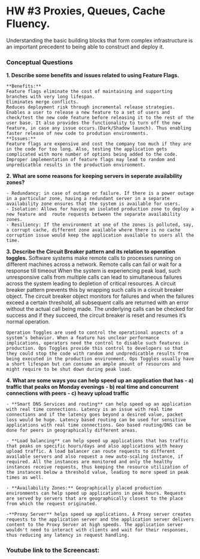# HW #3 Proxies, Queues, Cache Fluency.

Understanding the basic building blocks that form complex infrastructure is an important precedent to being able to construct and deploy it.


### Conceptual Questions

**1. Describe some benefits and issues related to using Feature Flags.**

	**Benefits:**
	Feature flags eliminate the cost of maintaining and supporting branches with very long lifespan.
	Eliminates merge conflicts.
	Reduces deployment risk through incremental release strategies. 
	Enables a user to release a new feature to a set of users and check/test the new code feature before releasing it to the rest of the user base. It also provides the functionality to turn off the new feature, in case any issue occurs.(Dark/Shadow launch). Thus enabling faster release of new code to prodution environments.
	**Issues:**
	Feature flags are expensive and cost the company too much if they are in the code for too long. Also, testing the application gets complicated with more number of options being added to the code.
	Improper implementation of feature flags may lead to random and unpredicatble results in the production environment.
	
**2. What are some reasons for keeping servers in seperate availability zones?**

	- Redundancy: in case of outage or failure. If there is a power outage in a particular zone, having a redundant server in a separate availability zone ensures that the system is available for users.
	- Isolation: Allows for having an isolated production zone to deploy a new feature and  route requests between the separate availability zones. 
	- Resiliency: If the environment at one of the zones is polluted, say, a corrupt cache, different zone available where there is no cache corruption issue would keep the application available to users all the time.

**3. Describe the Circuit Breaker pattern and its relation to operation toggles.**
	Software systems make remote calls to processes running on different machines across a network. Remote calls can fail or wait for a response till timeout When the system is experiencing peak load, such unresponsive calls from multiple calls can lead to simultaneous failures across the system leading to depletion of critical resources.
	A circuit breaker pattern prevents this by wrapping such calls in a circuit breaker object. The circuit breaker object monitors for failures and when the failures exceed a certain threshold, all subsequent calls are returned with an error without the actual call being made. The underlying calls can be checked for success and if they succeed, the circuit breaker is reset and resumes it’s normal operation.

	Operation Toggles are used to control the operational aspects of a system’s behavior. When a feature has unclear performance implications, operators need the control to disable such features in production. Ops Toggles provide this control to developers so that they could stop the code with random and undpredicatble results from being executed in the production environment. Ops Toggles usually have a short lifespan but can consume an ample amount of resources and might require to be shut down during peak load.

**4. What are some ways you can help speed up an application that has**
   **- a) traffic that peaks on Monday evenings**
   **- b) real time and concurrent connections with peers**
   **- c) heavy upload traffic**

   	- **Smart DNS Services and routing** can help speed up an application with real time connections. Latency is an issue with real time connections and if the latency goes beyond a desired value, packet loss would be huge. Latency based routing can be used for sensitive applications with real time connections. Geo based routing/DNS can be done for peers in geographically different areas.

	- **Load balancing** can help speed up applications that has traffic that peaks on specific hours/days and also applications with heavy upload traffic. A load balancer can route requests to different available servers and also request a new auto-scaling instance, if required. All the instances are monitored and only the healthy instances receive requests, thus keeping the resource utilization of the instances below a threshold value, leading to more speed in peak times as well.

	- **Availability Zones:** Geographically placed production environments can help speed up applications in peak hours. Requests are served by servers that are geographically closest to the place from which the request originated.

	-**Proxy Server** helps speed up applications. A Proxy server creates requests to the application server and the application server delivers content to the Proxy Server at high speeds. The application server wouldn't need to interact with clients and wait for their responses, thus reducing any latency in request handling.

### Youtube link to the Screencast:
		